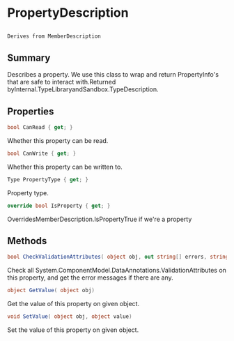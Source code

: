 # PropertyDescription

## 
```c#
Derives from MemberDescription
```

## Summary

Describes a property. We use this class to wrap and return PropertyInfo's that are safe to interact with.Returned byInternal.TypeLibraryandSandbox.TypeDescription.
## Properties

```c#
bool CanRead { get; } 
```
Whether this property can be read.
```c#
bool CanWrite { get; } 
```
Whether this property can be written to.
```c#
Type PropertyType { get; } 
```
Property type.
```c#
override bool IsProperty { get; } 
```
OverridesMemberDescription.IsPropertyTrue if we're a property
## Methods

```c#
bool CheckValidationAttributes( object obj, out string[] errors, string name = null) 
```
Check all System.ComponentModel.DataAnnotations.ValidationAttributes on this property, and get the error messages if there are any.
```c#
object GetValue( object obj) 
```
Get the value of this property on given object.
```c#
void SetValue( object obj, object value) 
```
Set the value of this property on given object.
